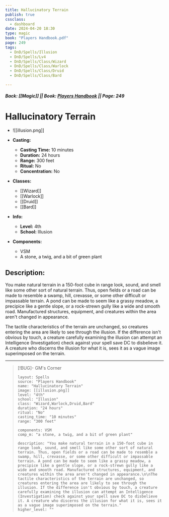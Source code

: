 ```yaml
---
title: Hallucinatory Terrain
publish: true
cssclass:
  - dashboard
date: 2024-04-20 18:30
type: magic
book: "Players Handbook.pdf"
page: 249
tags:
  - DnD/Spells/Illusion
  - DnD/Spells/Lv4
  - DnD/Spells/Class/Wizard
  - DnD/Spells/Class/Warlock
  - DnD/Spells/Class/Druid
  - DnD/Spells/Class/Bard

---
```


##### Back: [[Magic]] || Book: [Players Handbook](https://drive.google.com/drive/folders/1O5bhpYizcIT5xxAoLOuzCRht_PVS7VSG?usp=sharing) || Page: 249

# Hallucinatory Terrain
- ![[illusion.png]]
- **Casting:**
    - **Casting Time:** 10 minutes
    - **Duration:** 24 hours
    - **Range:** 300 feet
    - **Ritual:** No
    - **Concentration:** No
- **Classes:**
    - [[Wizard]]
    - [[Warlock]]
    - [[Druid]]
    - [[Bard]]

- **Info:**
    - **Level:** 4th
    - **School:** Illusion
- **Components:**
    - VSM
    - A stone, a twig, and a bit of green plant

## Description:
You make natural terrain in a 150-foot cube in range look, sound, and smell like some other sort of natural terrain. Thus, open fields or a road can be made to resemble a swamp, hill, crevasse, or some other difficult or impassable terrain. A pond can be made to seem like a grassy meadow, a precipice like a gentle slope, or a rock-strewn gully like a wide and smooth road. Manufactured structures, equipment, and creatures within the area aren't changed in appearance.

The tactile characteristics of the terrain are unchanged, so creatures entering the area are likely to see through the illusion. If the difference isn't obvious by touch, a creature carefully examining the illusion can attempt an Intelligence (Investigation) check against your spell save DC to disbelieve it. A creature who discerns the illusion for what it is, sees it as a vague image superimposed on the terrain.



---

> [!BUG]- GM's Corner
>
> ```statblock
> layout: Spells
> source: "Players Handbook"
> name: "Hallucinatory Terrain"
> image: [[illusion.png]]
> level: "4th"
> school: "Illusion"
> class: "Wizard,Warlock,Druid,Bard"
> duration: "24 hours"
> ritual: "No"
> casting_time: "10 minutes"
> range: "300 feet"
>
> components: VSM
> comp_m: "a stone, a twig, and a bit of green plant"
>
> description: "You make natural terrain in a 150-foot cube in range look, sound, and smell like some other sort of natural terrain. Thus, open fields or a road can be made to resemble a swamp, hill, crevasse, or some other difficult or impassable terrain. A pond can be made to seem like a grassy meadow, a precipice like a gentle slope, or a rock-strewn gully like a wide and smooth road. Manufactured structures, equipment, and creatures within the area aren't changed in appearance.\n\nThe tactile characteristics of the terrain are unchanged, so creatures entering the area are likely to see through the illusion. If the difference isn't obvious by touch, a creature carefully examining the illusion can attempt an Intelligence (Investigation) check against your spell save DC to disbelieve it. A creature who discerns the illusion for what it is, sees it as a vague image superimposed on the terrain."
> higher_level: ""
> ```
